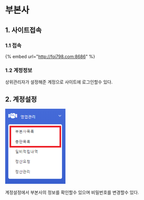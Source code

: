 # 부본사

## 1. 사이트접속

### 1.1 접속

{% embed url="http://foi798.com:8686" %}

### 1.2 계정정보

상위관리자가 설정해준 계정으로 사이트에 로그인할수 있다.

## 2. 계정설정 

![](.gitbook/assets/image%20%282%29.png)

계정설정에서 부본사의 정보를 확인할수 있으며 비밀번호를 변경할수 있다.

